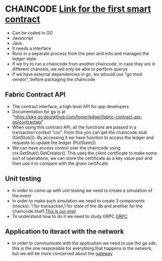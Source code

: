 # CHAINCODE [Link for the first smart contract](asset-transfer-chaincode/atcc.go)
- Can be coded in GO
- Javascript
- Java
- It needs a Interface
- Runs in a separate process from the peer and inits and manages the ledger state
- If we try to run a chaincode from another chaincode, in case they are in different channels, we will only be able to perform querys
- If we have external dependencies in go, we whould use "go mod vendor", before packaging the chaincode

## Fabric Contract API 
- The contract interface, a high level API for app developers 
- Documentation for go is at "https://pkg.go.dev/github.com/hyperledger/fabric-contract-api-go/contractapi"
- When using this contract API, all the functions are passed in a transaction context "ctx". From this you can get the chaincode stub (GetStub()). By accessing it we have function to access the ledger and requests to update the ledger (PutState())
- We can have access control over the chaincode using ctx.GetStub().GetCreator(). This uses the client certificate to make some sort of operations, we can store the certificate as a key value pair and then use it to compare with the given certificate

## Unit testing
- In order to came up with unit testing we need to create a simulation of the event
- In order to make such simulation we need to create 3 components (mocks): 1 for transaction,1 for state of the db and another for the chaincode itself [This is our impl](./generic-mock/)
- To understand how to do it we need to study GRPC [GRPC](../GRPC/readme.md)

## Application to iteract with the network
- In order to communicate with the application we need to use the go sdk, this is the one responsible for everything that happens in the network, but we will be more concerned about the [gateway](./application-gateway/readme.md)